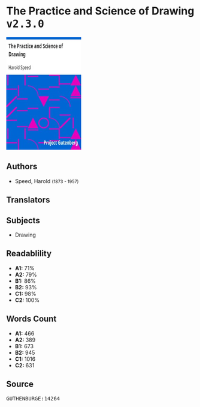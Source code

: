 # The Practice and Science of Drawing <kbd>v2.3.0</kbd>

![](./cover.medium.jpg "")

## Authors


 - Speed, Harold <small>(1873 - 1957)</small>

## Translators



## Subjects


 - Drawing

## Readablility


 - **A1:** 71%
 - **A2:** 79%
 - **B1:** 86%
 - **B2:** 93%
 - **C1:** 98%
 - **C2:** 100%

## Words Count


 - **A1:** 466
 - **A2:** 389
 - **B1:** 673
 - **B2:** 945
 - **C1:** 1016
 - **C2:** 631

## Source


<kbd>GUTHENBURGE:14264</kbd>
